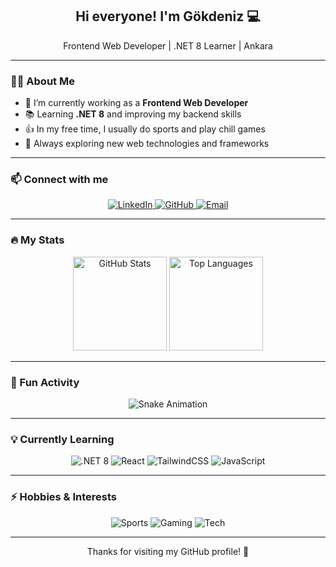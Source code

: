 <h2 align="center">Hi everyone! I'm Gökdeniz 💻</h2>
<p align="center">Frontend Web Developer | .NET 8 Learner | Ankara</p>

---

### 👨‍💻 About Me
- 🔭 I’m currently working as a **Frontend Web Developer**  
- 📚 Learning **.NET 8** and improving my backend skills  
- 👍 In my free time, I usually do sports and play chill games  
- 🌱 Always exploring new web technologies and frameworks  

---

### 📫 Connect with me
<p align="center">
  <a href="https://www.linkedin.com/in/gokdeniz-can/" target="_blank">
    <img src="https://img.shields.io/badge/LinkedIn-0077B5?style=for-the-badge&logo=linkedin&logoColor=white" alt="LinkedIn"/>
  </a>
  <a href="https://github.com/gkdnzcan" target="_blank">
    <img src="https://img.shields.io/badge/GitHub-181717?style=for-the-badge&logo=github&logoColor=white" alt="GitHub"/>
  </a>
  <a href="mailto:gokdenizcan2505@gmail.com" target="_blank">
    <img src="https://img.shields.io/badge/Email-D14836?style=for-the-badge&logo=gmail&logoColor=white" alt="Email"/>
  </a>
</p>

---

### 🔥 My Stats
<p align="center">
  <img src="https://github-readme-stats.vercel.app/api?username=gkdnzcan&show_icons=true&count_private=true&include_all_commits=true&theme=radical" height="150" alt="GitHub Stats"/>
  <img src="https://github-readme-stats.vercel.app/api/top-langs/?username=gkdnzcan&layout=compact&langs_count=5&theme=radical" height="150" alt="Top Languages"/>
</p>

---

### 🐍 Fun Activity
<p align="center">
  <img src="https://raw.githubusercontent.com/gkdnzcan/gkdnzcan/output/snake.svg" alt="Snake Animation" />
</p>

---

### 💡 Currently Learning
<p align="center">
  <img src="https://img.shields.io/badge/.NET%208-512BD4?style=for-the-badge&logo=.net&logoColor=white" alt=".NET 8"/>
  <img src="https://img.shields.io/badge/React-61DAFB?style=for-the-badge&logo=react&logoColor=black" alt="React"/>
  <img src="https://img.shields.io/badge/TailwindCSS-06B6D4?style=for-the-badge&logo=tailwind-css&logoColor=white" alt="TailwindCSS"/>
  <img src="https://img.shields.io/badge/JavaScript-F7DF1E?style=for-the-badge&logo=javascript&logoColor=black" alt="JavaScript"/>
</p>

---

### ⚡ Hobbies & Interests
<p align="center">
  <img src="https://img.shields.io/badge/Sports-FF5733?style=for-the-badge" alt="Sports"/>
  <img src="https://img.shields.io/badge/Chill%20Gaming-33FF57?style=for-the-badge" alt="Gaming"/>
  <img src="https://img.shields.io/badge/Tech%20Exploration-3357FF?style=for-the-badge" alt="Tech"/>
</p>

---

<p align="center">Thanks for visiting my GitHub profile! 🚀</p>
